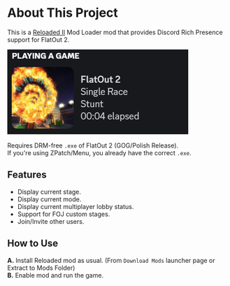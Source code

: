 # About This Project

This is a [Reloaded II](https://github.com/Reloaded-Project/Reloaded-II) Mod Loader mod that provides Discord Rich Presence support for FlatOut 2.

![Example](https://raw.githubusercontent.com/Sewer56/FlatOut2.Utils.RichPresence/main/docs/icon.png)

Requires DRM-free `.exe` of FlatOut 2 (GOG/Polish Release).  
If you're using ZPatch/Menu, you already have the correct `.exe`.  

## Features

- Display current stage.  
- Display current mode.
- Display current multiplayer lobby status.  
- Support for FOJ custom stages.  
- Join/Invite other users.  

## How to Use

**A.** Install Reloaded mod as usual. (From `Download Mods` launcher page or Extract to Mods Folder)  
**B.** Enable mod and run the game.  